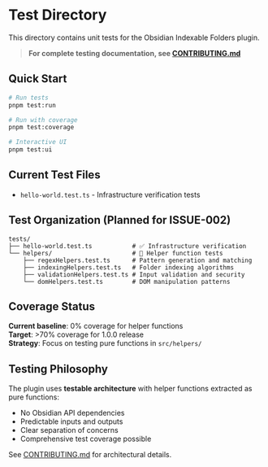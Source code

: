 # Test Directory

This directory contains unit tests for the Obsidian Indexable Folders plugin.

> **For complete testing documentation, see [CONTRIBUTING.md](../CONTRIBUTING.md#testing)**

## Quick Start

```bash
# Run tests
pnpm test:run

# Run with coverage
pnpm test:coverage

# Interactive UI
pnpm test:ui
```

## Current Test Files

- `hello-world.test.ts` - Infrastructure verification tests

## Test Organization (Planned for ISSUE-002)

```
tests/
├── hello-world.test.ts           # ✅ Infrastructure verification
└── helpers/                      # 🚧 Helper function tests
    ├── regexHelpers.test.ts      # Pattern generation and matching
    ├── indexingHelpers.test.ts   # Folder indexing algorithms
    ├── validationHelpers.test.ts # Input validation and security
    └── domHelpers.test.ts        # DOM manipulation patterns
```

## Coverage Status

**Current baseline**: 0% coverage for helper functions  
**Target**: >70% coverage for 1.0.0 release  
**Strategy**: Focus on testing pure functions in `src/helpers/`

## Testing Philosophy

The plugin uses **testable architecture** with helper functions extracted as pure functions:

- No Obsidian API dependencies
- Predictable inputs and outputs
- Clear separation of concerns
- Comprehensive test coverage possible

See [CONTRIBUTING.md](../CONTRIBUTING.md#helper-functions-architecture) for architectural details.
